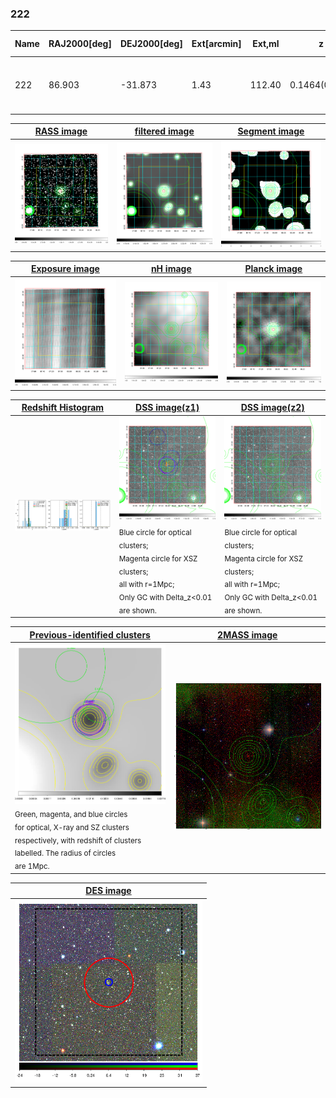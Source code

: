 <div STYLE="page-break-after: always;"></div>

### 222

|Name|RAJ2000[deg]|DEJ2000[deg] |Ext[arcmin]| Ext,ml | z | z_src| C|GC(XSZ,Delta_z<0.01)| GC(OPT,Delta_z<0.01)|GC| R_sig[arcmin] | R500[arcmin] | R500[Mpc]| CRsig[c/s] | CR500[c/s] |L500[1E44 erg/s]|F500[1E-12 erg/s/cm^2]| M500[1E14 Msun]|Tx[keV]|Cnt_sig|Beta|Rc[arcmin]|Comment|Alias|
|---|---|---|---|---|---|------|---|--------|---------|----------|---|---|---|---|---|---|---|---|---|---|---|---|---|---|
|222| 86.903| -31.873| 1.43| 112.40| 0.1464(0.005)| z1, z_xsz| B| MCXC, PSZ2, Tar| A, W| A, MCXC, PSZ2, Tar, W, XB| 12.700| 7.769| 1.194| 0.425(0.036)| 0.399(0.033)| 4.613(0.179)| 7.993(0.311)| 5.59(0.10)| 6.48(0.08)| 247.1| 0.690(-0.070+0.099)| 2.334(-0.524+0.640)| -| k100|

|[RASS image](../image/222/222_img.pdf)|[filtered image](../image/222/222_fil.pdf)|[Segment image](../image/222/222_seg.pdf)|
|-------------------|--------------------|-------------------|
| <img src="../image/222/222_img.png" width="300">  | <img src="../image/222/222_fil.png" width="300">   | <img src="../image/222/222_seg.png" width="300">  |

|[Exposure image](../image/222/222_mex.pdf)| [nH image](../image/222/222_nh.pdf)| [Planck image](../image/222/222_p.pdf)|
|-------------------|--------------------|-------------------|
|<img src="../image/222/222_mex.png" width="300">   | <img src="../image/222/222_nh.png" width="300">    | <img src="../image/222/222_p.png" width="300"> |

|[Redshift Histogram](../image/222/222_zg.pdf) | [DSS image(z1)](../image/222/222_dss_z1.pdf)      |  [DSS image(z2)](../image/222/222_dss_z2.pdf)    |
|-------------------|--------------------|-------------------|
|<img src="../image/222/222_zg.png" width="300"> |<img src="../image/222/222_dss_z1.png" width="300"> <sub><br>Blue circle for optical clusters; <br>Magenta circle for XSZ clusters; <br>all with r=1Mpc; <br>Only GC with Delta_z<0.01 are shown. </sub>| <img src="../image/222/222_dss_z2.png" width="300"><sub><br>Blue circle for optical clusters; <br>Magenta circle for XSZ clusters; <br>all with r=1Mpc; <br>Only GC with Delta_z<0.01 are shown. </sub> |

|[Previous-identified clusters](../image/222/222_gc.pdf) | [2MASS image](../image/222/222_2mass.pdf)      |
|-------------------|-------------------|
|<img src=../image/222/222_gc.png width="300"> <br><sub>Green, magenta, and blue circles <br>for optical, X-ray and SZ clusters <br>respectively, with redshift of clusters <br>labelled. The radius of circles <br>are 1Mpc.</sub>|<img src="../image/222/222_2mass.png" width="300">  |

|[DES image](../image/222/222_des.pdf)   |
|-------------------|
| <img src="../image/222/222_des.png" width="300">  |
